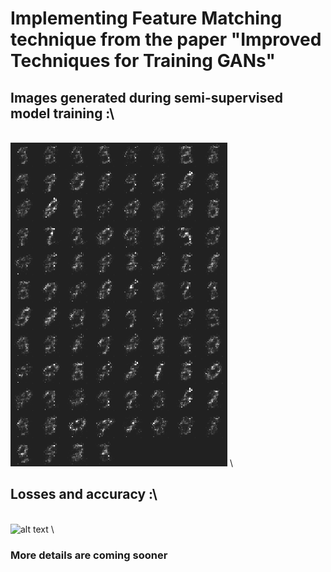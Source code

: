 # Implementing Feature Matching technique from the paper "Improved Techniques for Training GANs"
## Images generated during semi-supervised model training :\
\
![alt text](mnist_gen.gif)
\

## Losses and accuracy :\
\
![alt text](tensorb.gif)
\
### More details are coming sooner